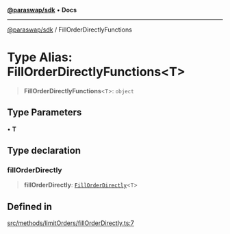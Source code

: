 [**@paraswap/sdk**](../README.md) • **Docs**

***

[@paraswap/sdk](../globals.md) / FillOrderDirectlyFunctions

# Type Alias: FillOrderDirectlyFunctions\<T\>

> **FillOrderDirectlyFunctions**\<`T`\>: `object`

## Type Parameters

• **T**

## Type declaration

### fillOrderDirectly

> **fillOrderDirectly**: [`FillOrderDirectly`](../-internal-/type-aliases/FillOrderDirectly.md)\<`T`\>

## Defined in

[src/methods/limitOrders/fillOrderDirectly.ts:7](https://github.com/paraswap/paraswap-sdk/blob/master/src/methods/limitOrders/fillOrderDirectly.ts#L7)
